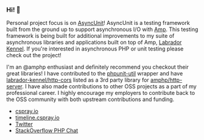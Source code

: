 ### Hi! :wave:

Personal project focus is on [AsyncUnit](https://github.com/labrador-kennel/async-unit)! AsyncUnit is a testing framework built from the ground up to support asynchronous I/O with [Amp](https://www.amphp.org). This testing framework is being built for additional improvements to my suite of asynchronous libraries and applications built on top of Amp, [Labrador Kennel](https://labrador-kennel.io). If you're interested in asynchronous PHP or unit testing please check out the project!

I'm an @amphp enthusiast and definitely recommend you checkout their great libraries! I have contributed to the [phpunit-util](https://github.com/amphp/phpunit-util) wrapper and have [labrador-kennel/http-cors](https://github.com/labrador-kennel/http-cors) listed as a 3rd party library for [amphp/http-server](https://github.com/amphp/http-server). I have also made contributions to other OSS projects as a part of my professional career. I highly encourage my employers to contribute back to the OSS community with both upstream contributions and funding.

- [cspray.io](https://cspray.io)
- [timeline.cspray.io](https://timeline.cspray.io)
- [Twitter](https://twitter.com/charlesspray)
- [StackOverflow PHP Chat](https://chat.stackoverflow.com/rooms/11/php)
